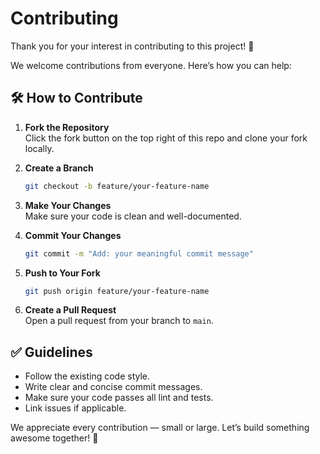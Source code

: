 # Contributing

Thank you for your interest in contributing to this project! 🚀

We welcome contributions from everyone. Here’s how you can help:

## 🛠️ How to Contribute

1. **Fork the Repository**  
   Click the fork button on the top right of this repo and clone your fork locally.

2. **Create a Branch**  
   ```bash
   git checkout -b feature/your-feature-name
   ```

3. **Make Your Changes**  
   Make sure your code is clean and well-documented.

4. **Commit Your Changes**  
   ```bash
   git commit -m "Add: your meaningful commit message"
   ```

5. **Push to Your Fork**  
   ```bash
   git push origin feature/your-feature-name
   ```

6. **Create a Pull Request**  
   Open a pull request from your branch to `main`.

## ✅ Guidelines

- Follow the existing code style.
- Write clear and concise commit messages.
- Make sure your code passes all lint and tests.
- Link issues if applicable.

We appreciate every contribution — small or large. Let’s build something awesome together! 💜


